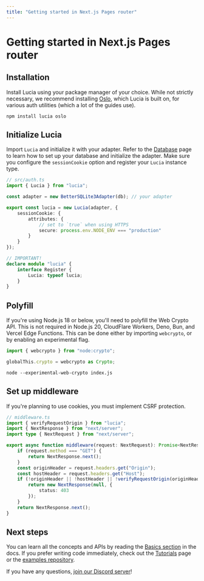 ```yaml
---
title: "Getting started in Next.js Pages router"
---
```


# Getting started in Next.js Pages router

## Installation

Install Lucia using your package manager of your choice. While not strictly necessary, we recommend installing [Oslo](https://oslo.js.org), which Lucia is built on, for various auth utilities (which a lot of the guides use).

```
npm install lucia oslo
```

## Initialize Lucia

Import `Lucia` and initialize it with your adapter. Refer to the [Database](/database) page to learn how to set up your database and initialize the adapter. Make sure you configure the `sessionCookie` option and register your `Lucia` instance type.

```ts
// src/auth.ts
import { Lucia } from "lucia";

const adapter = new BetterSQLite3Adapter(db); // your adapter

export const lucia = new Lucia(adapter, {
	sessionCookie: {
		attributes: {
			// set to `true` when using HTTPS
			secure: process.env.NODE_ENV === "production"
		}
	}
});

// IMPORTANT!
declare module "lucia" {
	interface Register {
		Lucia: typeof lucia;
	}
}
```

## Polyfill

If you're using Node.js 18 or below, you'll need to polyfill the Web Crypto API. This is not required in Node.js 20, CloudFlare Workers, Deno, Bun, and Vercel Edge Functions. This can be done either by importing `webcrypto`, or by enabling an experimental flag.

```ts
import { webcrypto } from "node:crypto";

globalThis.crypto = webcrypto as Crypto;
```

```
node --experimental-web-crypto index.js
```

## Set up middleware

If you're planning to use cookies, you must implement CSRF protection.

```ts
// middleware.ts
import { verifyRequestOrigin } from "lucia";
import { NextResponse } from "next/server";
import type { NextRequest } from "next/server";

export async function middleware(request: NextRequest): Promise<NextResponse> {
	if (request.method === "GET") {
		return NextResponse.next();
	}
	const originHeader = request.headers.get("Origin");
	const hostHeader = request.headers.get("Host");
	if (!originHeader || !hostHeader || !verifyRequestOrigin(originHeader, [hostHeader])) {
		return new NextResponse(null, {
			status: 403
		});
	}
	return NextResponse.next();
}
```

## Next steps

You can learn all the concepts and APIs by reading the [Basics section](/basics/sessions) in the docs. If you prefer writing code immediately, check out the [Tutorials](/tutorials) page or the [examples repository](https://github.com/lucia-auth/examples/tree/v3).

If you have any questions, [join our Discord server](https://discord.com/invite/PwrK3kpVR3)!
